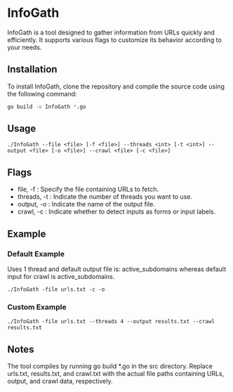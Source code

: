 # InfoGath

InfoGath is a tool designed to gather information from URLs quickly and efficiently. It supports various flags to customize its behavior according to your needs.

## Installation

To install InfoGath, clone the repository and compile the source code using the following command:

```sh
go build -o InfoGath *.go
```

## Usage

```golang
./InfoGath --file <file> [-f <file>] --threads <int> [-t <int>] --output <file> [-o <file>] --crawl <file> [-c <file>]
```

## Flags
- file, -f <file>: Specify the file containing URLs to fetch.
- threads, -t <int>: Indicate the number of threads you want to use.
- output, -o <file>: Indicate the name of the output file.
- crawl, -c <file>: Indicate whether to detect inputs as forms or input labels.

## Example

### Default Example

Uses 1 thread and default output file is: active_subdomains whereas default input for crawl is active_subdomains.
```golang
./InfoGath -file urls.txt -c -o
```

### Custom Example

```golang
./InfoGath -file urls.txt --threads 4 --output results.txt --crawl results.txt
```

## Notes

The tool compiles by running go build *.go in the src directory.
Replace urls.txt, results.txt, and crawl.txt with the actual file paths containing URLs, output, and crawl data, respectively.
